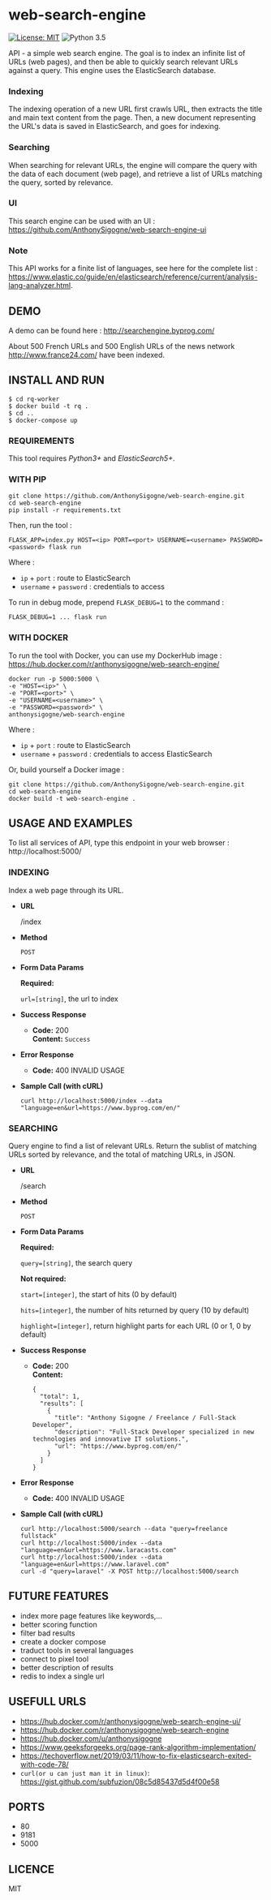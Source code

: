 # web-search-engine
[![License: MIT](https://img.shields.io/badge/License-MIT-yellow.svg)](https://opensource.org/licenses/MIT) ![Python 3.5](https://img.shields.io/badge/python-3.5-blue.svg)

API - a simple web search engine.
The goal is to index an infinite list of URLs (web pages), and then be able to quickly search relevant URLs against a query. This engine uses the ElasticSearch database.

### Indexing
The indexing operation of a new URL first crawls URL, then extracts the title and main text content from the page.
Then, a new document representing the URL's data is saved in ElasticSearch, and goes for indexing.

### Searching
When searching for relevant URLs, the engine will compare the query with the data of each document (web page), and retrieve a list of URLs matching the query, sorted by relevance.

### UI
This search engine can be used with an UI : https://github.com/AnthonySigogne/web-search-engine-ui

### Note
This API works for a finite list of languages, see here for the complete list :   https://www.elastic.co/guide/en/elasticsearch/reference/current/analysis-lang-analyzer.html.

## DEMO
A demo can be found here : http://searchengine.byprog.com/  

About 500 French URLs and 500 English URLs of the news network http://www.france24.com/ have been indexed.

## INSTALL AND RUN

```
$ cd rq-worker
$ docker build -t rq .
$ cd ..
$ docker-compose up
```

### REQUIREMENTS
This tool requires *Python3+* and *ElasticSearch5+*.

### WITH PIP
```
git clone https://github.com/AnthonySigogne/web-search-engine.git
cd web-search-engine
pip install -r requirements.txt
```

Then, run the tool :
```
FLASK_APP=index.py HOST=<ip> PORT=<port> USERNAME=<username> PASSWORD=<password> flask run
```
Where :
* `ip` + `port` : route to ElasticSearch
* `username` + `password` : credentials to access

To run in debug mode, prepend `FLASK_DEBUG=1` to the command :
```
FLASK_DEBUG=1 ... flask run
```

### WITH DOCKER
To run the tool with Docker, you can use my DockerHub image :
https://hub.docker.com/r/anthonysigogne/web-search-engine/
```
docker run -p 5000:5000 \
-e "HOST=<ip>" \
-e "PORT=<port>" \
-e "USERNAME=<username>" \
-e "PASSWORD=<password>" \
anthonysigogne/web-search-engine
```
Where :
* `ip` + `port` : route to ElasticSearch
* `username` + `password` : credentials to access ElasticSearch

Or, build yourself a Docker image :
```
git clone https://github.com/AnthonySigogne/web-search-engine.git
cd web-search-engine
docker build -t web-search-engine .
```

## USAGE AND EXAMPLES
To list all services of API, type this endpoint in your web browser : http://localhost:5000/

### INDEXING
Index a web page through its URL.

* **URL**

  /index

* **Method**

  `POST`

* **Form Data Params**

  **Required:**

  `url=[string]`, the url to index

* **Success Response**

  * **Code:** 200 <br />
    **Content:** `Success`


* **Error Response**

  * **Code:** 400 INVALID USAGE <br />


* **Sample Call (with cURL)**

  ```
  curl http://localhost:5000/index --data "language=en&url=https://www.byprog.com/en/"
  ```

### SEARCHING
Query engine to find a list of relevant URLs.
Return the sublist of matching URLs sorted by relevance, and the total of matching URLs, in JSON.

* **URL**

  /search

* **Method**

  `POST`

* **Form Data Params**

  **Required:**

  `query=[string]`, the search query  

  **Not required:**

  `start=[integer]`, the start of hits (0 by default)

  `hits=[integer]`, the number of hits returned by query (10 by default)

  `highlight=[integer]`, return highlight parts for each URL (0 or 1, 0 by default)

* **Success Response**

  * **Code:** 200 <br />
    **Content:**
    ```
    {
      "total": 1,
      "results": [
        {
          "title": "Anthony Sigogne / Freelance / Full-Stack Developer",
          "description": "Full-Stack Developer specialized in new technologies and innovative IT solutions.",
          "url": "https://www.byprog.com/en/"
        }
      ]
    }
    ```

* **Error Response**

  * **Code:** 400 INVALID USAGE <br />


* **Sample Call (with cURL)**

  ```
  curl http://localhost:5000/search --data "query=freelance fullstack"
  curl http://localhost:5000/index --data "language=en&url=https://www.laracasts.com"
  curl http://localhost:5000/index --data "language=en&url=https://www.laravel.com"
  curl -d "query=laravel" -X POST http://localhost:5000/search
  ```

## FUTURE FEATURES
* index more page features like keywords,...
* better scoring function
* filter bad results
* create a docker compose
* traduct tools in several languages
* connect to pixel tool
* better description of results
* redis to index a single url


## USEFULL URLS
* https://hub.docker.com/r/anthonysigogne/web-search-engine-ui/
* https://hub.docker.com/r/anthonysigogne/web-search-engine
* https://hub.docker.com/u/anthonysigogne
* https://www.geeksforgeeks.org/page-rank-algorithm-implementation/
* https://techoverflow.net/2019/03/11/how-to-fix-elasticsearch-exited-with-code-78/
* `curl(or u can just man it in linux)`: https://gist.github.com/subfuzion/08c5d85437d5d4f00e58


## PORTS
* 80
* 9181
* 5000


## LICENCE
MIT
